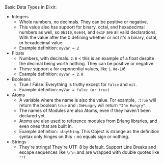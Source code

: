 ---
---
Basic Data Types in Elixir: 
- Integers
	- Whole numbers, no decimals. They can be positive or negative. 
	- This value also has support for binary, octal, and hexadecimal numbers as well, so `0b110`, `0o644`, and `0x1F` are all valid declarations. With the value after the 0 defining whether or not it's a binary, octal, or hexadecimal value. 
	- Example definition: `myVar = 2`
- Floats
	- Numbers, with decimals. `2.0` < this is an example of a float despite the decimal being worth nothing. They can be positive or negative. 
	- These support `e` for exponential values, like `1.0e-10`! 
	- Example definition: `myVar = 2.0`
- Booleans
	- True / False. Everything is truthy except for `false` and `nil`. 
	- Example definition: `myVar = false (or true)`
- Atoms
	- A variable where the name is also the value. For example, `:true` will return the boolean `true` and `:ImHungry` will return `"I'm Hungry"`. 
	- The names of Modules are also Atoms, even if they haven't been declared yet. 
	- Atoms are also used to reference modules from Erlang libraries, and even ones that are built in. 
	- Example definition: `:Anything`. This Object is strange as the definition syntax only hinges on this `:` no equals sign or nothing. 
- Strings
	- They're strings! They're UTF-8 by default. Support Line Breaks and escape sequences like `\r\n` and are wrapped with double quotes like `""`! 